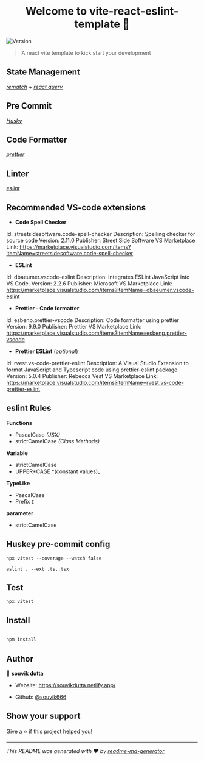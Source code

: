 <h1  align="center">Welcome to vite-react-eslint-template 👋</h1>

<p>

<img  alt="Version"  src="https://img.shields.io/badge/version-0.0.1-blue.svg?cacheSeconds=2592000"  />

</p>

> A react vite template to kick start your development

## **State Management**

_[rematch](https://rematchjs.org/)_ + _[react query](https://tanstack.com/query/v3/)_

## **Pre Commit**

_[Husky](https://www.npmjs.com/package/husky)_

## **Code Formatter**

_[prettier](https://prettier.io/)_

## **Linter**

_[eslint](https://eslint.org/)_

## Recommended VS-code extensions

- **Code Spell Checker**

Id: streetsidesoftware.code-spell-checker
Description: Spelling checker for source code
Version: 2.11.0
Publisher: Street Side Software
VS Marketplace Link: https://marketplace.visualstudio.com/items?itemName=streetsidesoftware.code-spell-checker

- **ESLint**

Id: dbaeumer.vscode-eslint
Description: Integrates ESLint JavaScript into VS Code.
Version: 2.2.6
Publisher: Microsoft
VS Marketplace Link: https://marketplace.visualstudio.com/items?itemName=dbaeumer.vscode-eslint

- **Prettier - Code formatter**

Id: esbenp.prettier-vscode
Description: Code formatter using prettier
Version: 9.9.0
Publisher: Prettier
VS Marketplace Link: https://marketplace.visualstudio.com/items?itemName=esbenp.prettier-vscode

- **Prettier ESLint** (_optional_)

Id: rvest.vs-code-prettier-eslint
Description: A Visual Studio Extension to format JavaScript and Typescript code using prettier-eslint package
Version: 5.0.4
Publisher: Rebecca Vest
VS Marketplace Link: https://marketplace.visualstudio.com/items?itemName=rvest.vs-code-prettier-eslint

## eslint Rules

**Functions**

- PascalCase _(JSX)_
- strictCamelCase _(Class Methods)_

**Variable**

- strictCamelCase
- UPPER*CASE *(constant values)\_

**TypeLike**

- PascalCase
- Prefix `I`

**parameter**

- strictCamelCase

## Huskey pre-commit config

    npx vitest --coverage --watch false

    eslint . --ext .ts,.tsx

## Test

    npx vitest

## Install

```sh

npm install

```

## Author

👤 **souvik dutta**

- Website: https://souvikdutta.netlify.app/

- Github: [@souvik666](https://github.com/souvik666)

## Show your support

Give a ⭐️ if this project helped you!

---

_This README was generated with ❤️ by [readme-md-generator](https://github.com/kefranabg/readme-md-generator)_
